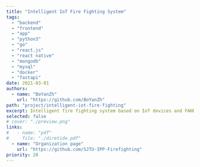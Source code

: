 ```yaml
---
title: "Intelligent IoT Fire Fighting System"
tags:
  - "backend"
  - "frontend"
  - "app"
  - "python3"
  - "go"
  - "react.js"
  - "react native"
  - "mongodb"
  - "mysql"
  - "docker"
  - "fastapi"
date: 2021-03-01
authors:
  - name: "BoYanZh"
    url: "https://github.com/BoYanZh"
path: "project/intelligent-iot-fire-fighting"
excerpt: Intelligent fire fighting system based on IoT devices and FAHP algorithm.
selected: false
# cover: "./preview.png"
links:
#   - name: "pdf"
#     file: "./diretide.pdf"
  - name: "Organization page"
    url: "https://github.com/SJTU-IPP-Firefighting"
priority: 20
---
```


<!-- ## Title 1 -->

<!-- ### Preview

[Preview](./preview.png) -->

<!-- ### Website

[Github](https://github.com/joint-online-judge)

## Title 2

## Title 3

## Title 4 -->
